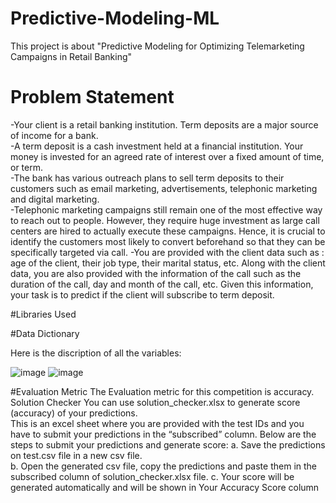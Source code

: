 # Predictive-Modeling-ML
  This project is about "Predictive Modeling for Optimizing Telemarketing Campaigns in Retail Banking"

# Problem Statement

-Your client is a retail banking institution. Term deposits are a major source 
of income for a bank.  
-A term deposit is a cash investment held at a financial institution. Your 
money is invested for an agreed rate of interest over a fixed amount of 
time, or term.  
-The bank has various outreach plans to sell term deposits to their 
customers such as email marketing, advertisements, telephonic marketing 
and digital marketing.  
-Telephonic marketing campaigns still remain one of the most effective way 
to reach out to people. However, they require huge investment as large call 
centers are hired to actually execute these campaigns. Hence, it is crucial 
to identify the customers most likely to convert beforehand so that they can 
be specifically targeted via call. 
-You are provided with the client data such as : age of the client, their job 
type, their marital status, etc. Along with the client data, you are also 
provided with the information of the call such as the duration of the call, day 
and month of the call, etc. Given this information, your task is to predict if 
the client will subscribe to term deposit. 

#Libraries Used

#Data Dictionary

Here is the discription of all the variables:


![image](https://github.com/pranay020/Predictive-Modeling-ML/assets/140306607/9d8497d0-408c-4b3b-85a6-6be93baf3b2d)
![image](https://github.com/pranay020/Predictive-Modeling-ML/assets/140306607/39635c52-1b6b-468a-a57d-e132927715a6)

#Evaluation Metric
The Evaluation metric for this competition is accuracy.
Solution Checker 
You can use solution_checker.xlsx to generate score (accuracy) of your 
predictions.  
This is an excel sheet where you are provided with the test IDs and you 
have to submit your predictions in the “subscribed” column. Below are the 
steps to submit your predictions and generate score: 
a. Save the predictions on test.csv file in a new csv file.  
b. Open the generated csv file, copy the predictions and paste them in the 
subscribed column of solution_checker.xlsx file. 
c. Your score will be generated automatically and will be shown in Your 
Accuracy Score column 









